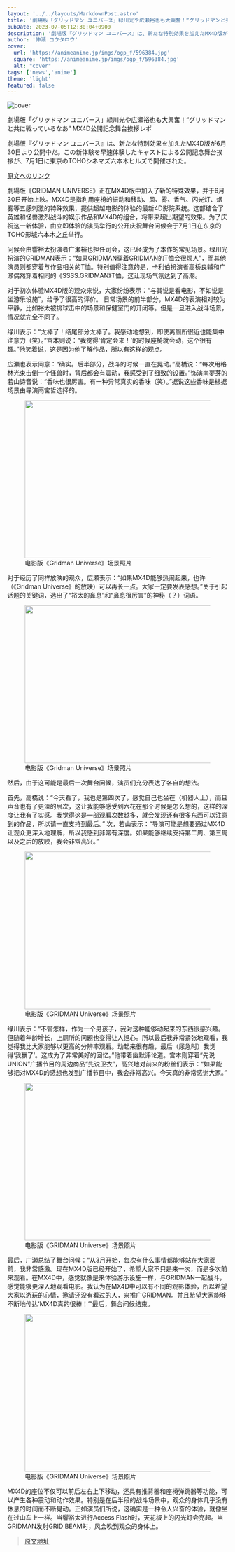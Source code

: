 ```yaml
---
layout: '../../layouts/MarkdownPost.astro'
title: '劇場版「グリッドマン ユニバース」緑川光や広瀬裕也も大興奮！“グリッドマンと共に戦っているなあ” MX4D公開記念舞台挨拶レポ'
pubDate: 2023-07-05T12:30:04+0900
description: '劇場版『グリッドマン ユニバース』は、新たな特別効果を加えたMX4D版が6月30日より公開中だ。この新体験を早速体験したキャストによる公開記念舞台挨拶が、7月1日に東京のTOHOシネマズ六本木ヒルズで開催された。'
author: '仲瀬 コウタロウ'
cover:
  url: 'https://animeanime.jp/imgs/ogp_f/596384.jpg'
  square: 'https://animeanime.jp/imgs/ogp_f/596384.jpg'
  alt: "cover"
tags: ['news','anime']
theme: 'light'
featured: false
---
```


![cover](https://animeanime.jp/imgs/ogp_f/596384.jpg)

劇場版「グリッドマン ユニバース」緑川光や広瀬裕也も大興奮！“グリッドマンと共に戦っているなあ” MX4D公開記念舞台挨拶レポ

劇場版『グリッドマン ユニバース』は、新たな特別効果を加えたMX4D版が6月30日より公開中だ。この新体験を早速体験したキャストによる公開記念舞台挨拶が、7月1日に東京のTOHOシネマズ六本木ヒルズで開催された。

[原文へのリンク](https://animeanime.jp/article/2023/07/05/78370.html)

劇場版《GRIDMAN UNIVERSE》正在MX4D版中加入了新的特殊效果，并于6月30日开始上映。MX4D是指利用座椅的振动和移动、风、雾、香气、闪光灯、烟雾等五感刺激的特殊效果，提供超越电影的体验的最新4D影院系统。这部结合了英雄和怪兽激烈战斗的娱乐作品和MX4D的组合，将带来超出期望的效果。为了庆祝这一新体验，由立即体验的演员举行的公开庆祝舞台问候会于7月1日在东京的TOHO影城六本木之丘举行。

问候会由響裕太扮演者广瀬裕也担任司会，这已经成为了本作的常见场景。绿川光扮演的GRIDMAN表示：“如果GRIDMAN穿着GRIDMAN的T恤会很烦人”，而其他演员则都穿着与作品相关的T恤。特别值得注意的是，卡利伯扮演者高桥良辅和广瀬偶然穿着相同的《SSSS.GRIDMAN》T恤，这让现场气氛达到了高潮。

对于初次体验MX4D版的观众来说，大家纷纷表示：“与其说是看电影，不如说是坐游乐设施”，给予了很高的评价。
日常场景的前半部分，MX4D的表演相对较为平静，比如裕太被排球击中的场景和保健室门的开闭等。但是一旦进入战斗场景，情况就完全不同了。</p><p>绿川表示：“太棒了！结尾部分太棒了。我感动地想到，即使离厕所很近也能集中注意力（笑）。”宫本则说：“我觉得‘肯定会来！’的时候座椅就会动，这个很有趣。”他笑着说，这是因为他了解作品，所以有这样的观点。</p><p>広瀬也表示同意：“确实。后半部分，战斗的时候一直在晃动。”高橋说：“每次用格林光束击倒一个怪兽时，背后都会有震动，我感受到了细致的设置。”饰演南夢芽的若山诗音说：“香味也很厉害。有一种异常真实的香味（笑）。”据说这些香味是根据场景由导演雨宮哲选择的。</p><figure class="ctms-editor-image"><img src="https://animeanime.jp/imgs/zoom/596424.jpg" class="inline-article-image" width="640" height="360"><figcaption>电影版《Gridman Universe》场景照片</figcaption></figure><p>对于经历了同样放映的观众，広瀬表示：“如果MX4D能够热闹起来，也许（《Gridman Universe》的放映）可以再长一点。大家一定要发表感想。”关于引起话题的关键词，选出了“裕太的鼻息”和“鼻息很厉害”的神秘（？）词语。</p><figure class="ctms-editor-image"><img src="https://animeanime.jp/imgs/zoom/596425.jpg" class="inline-article-image" width="640" height="360"><figcaption>电影版《Gridman Universe》场景照片</figcaption></figure><p>然后，由于这可能是最后一次舞台问候，演员们充分表达了各自的想法。</p><p>首先，高橋说：“今天看了，我也是第四次了，感觉自己也坐在（机器人上），而且声音也有了更深的层次，这让我能够感受到六花在那个时候是怎么想的，这样的深度让我有了实感。我觉得这是一部观看次数越多，就会发现还有很多东西可以注意到的作品，所以请一直支持到最后。”
次，若山表示：“导演可能是想要通过MX4D让观众更深入地理解，所以我感到非常有深度。如果能够继续支持第二周、第三周以及之后的放映，我会非常高兴。”<br></p><figure class="ctms-editor-image"><img src="https://animeanime.jp/imgs/zoom/596427.jpg" class="inline-article-image" width="640" height="360"><figcaption>电影版《GRIDMAN Universe》场景照片</figcaption></figure><p>绿川表示：“不管怎样，作为一个男孩子，我对这种能够动起来的东西很感兴趣。但随着年龄增长，上厕所的问题也变得让人担心。所以最后我非常紧张地观看，我觉得我比大家能够以更高的分辨率观看。动起来很有趣，最后（尿急时）我觉得‘我赢了’。这成为了非常美好的回忆。”他带着幽默评论道。宫本则穿着“先说UNION”广播节目的周边商品“先说卫衣”，高兴地对前来的粉丝们表示：“如果能够把对MX4D的感想也发到广播节目中，我会非常高兴。今天真的非常感谢大家。”<br></p><figure class="ctms-editor-image"><img src="https://animeanime.jp/imgs/zoom/596420.jpg" class="inline-article-image" width="640" height="360"><figcaption>电影版《GRIDMAN Universe》场景照片</figcaption></figure><p>最后，广瀬总结了舞台问候：“从3月开始，每次有什么事情都能够站在大家面前，我非常感激。现在MX4D版已经开始了，希望大家不只是来一次，而是多次前来观看。在MX4D中，感觉就像是来体验游乐设施一样，与GRIDMAN一起战斗，感觉能够更深入地观看电影。我认为在MX4D中可以有不同的观影体验，所以希望大家以游玩的心情，邀请还没有看过的人，来推广GRIDMAN。并且希望大家能够不断地传达‘MX4D真的很棒！’”最后，舞台问候结束。<br></p><figure class="ctms-editor-image"><img src="https://animeanime.jp/imgs/zoom/596422.jpg" class="inline-article-image" width="640" height="360"><figcaption>电影版《GRIDMAN Universe》场景照片</figcaption></figure><p>MX4D的座位不仅可以前后左右上下移动，还具有推背器和座椅弹跳器等功能，可以产生各种震动和动作效果。特别是在后半段的战斗场景中，观众的身体几乎没有休息的时间而不断晃动。正如演员们所说，这确实是一种令人兴奋的体验，就像坐在过山车上一样。当響裕太进行Access Flash时，天花板上的闪光灯会亮起。当GRIDMAN发射GRID BEAM时，风会吹到观众的身体上。

>[原文地址](https://animeanime.jp/article/2023/07/05/78370.html)  